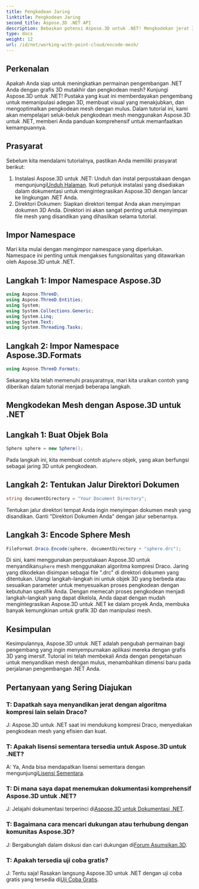 ```yaml
---
title: Pengkodean Jaring
linktitle: Pengkodean Jaring
second_title: Aspose.3D .NET API
description: Bebaskan potensi Aspose.3D untuk .NET! Mengkodekan jerat 3D dengan mudah menggunakan kompresi Draco. Tingkatkan pengembangan .NET Anda dengan visual yang menakjubkan.
type: docs
weight: 12
url: /id/net/working-with-point-cloud/encode-mesh/
---
```

## Perkenalan
Apakah Anda siap untuk meningkatkan permainan pengembangan .NET Anda dengan grafis 3D mutakhir dan pengkodean mesh? Kunjungi Aspose.3D untuk .NET! Pustaka yang kuat ini memberdayakan pengembang untuk memanipulasi adegan 3D, membuat visual yang menakjubkan, dan mengoptimalkan pengkodean mesh dengan mulus. Dalam tutorial ini, kami akan mempelajari seluk-beluk pengkodean mesh menggunakan Aspose.3D untuk .NET, memberi Anda panduan komprehensif untuk memanfaatkan kemampuannya.
## Prasyarat
Sebelum kita mendalami tutorialnya, pastikan Anda memiliki prasyarat berikut:
1.  Instalasi Aspose.3D untuk .NET: Unduh dan instal perpustakaan dengan mengunjungi[Unduh Halaman](https://releases.aspose.com/3d/net/). Ikuti petunjuk instalasi yang disediakan dalam dokumentasi untuk mengintegrasikan Aspose.3D dengan lancar ke lingkungan .NET Anda.
2. Direktori Dokumen: Siapkan direktori tempat Anda akan menyimpan dokumen 3D Anda. Direktori ini akan sangat penting untuk menyimpan file mesh yang disandikan yang dihasilkan selama tutorial.
## Impor Namespace
Mari kita mulai dengan mengimpor namespace yang diperlukan. Namespace ini penting untuk mengakses fungsionalitas yang ditawarkan oleh Aspose.3D untuk .NET.
## Langkah 1: Impor Namespace Aspose.3D
```csharp
using Aspose.ThreeD;
using Aspose.ThreeD.Entities;
using System;
using System.Collections.Generic;
using System.Linq;
using System.Text;
using System.Threading.Tasks;
```
## Langkah 2: Impor Namespace Aspose.3D.Formats
```csharp
using Aspose.ThreeD.Formats;
```
Sekarang kita telah memenuhi prasyaratnya, mari kita uraikan contoh yang diberikan dalam tutorial menjadi beberapa langkah.
## Mengkodekan Mesh dengan Aspose.3D untuk .NET
## Langkah 1: Buat Objek Bola
```csharp
Sphere sphere = new Sphere();
```
 Pada langkah ini, kita membuat contoh a`Sphere` objek, yang akan berfungsi sebagai jaring 3D untuk pengkodean.
## Langkah 2: Tentukan Jalur Direktori Dokumen
```csharp
string documentDirectory = "Your Document Directory";
```
Tentukan jalur direktori tempat Anda ingin menyimpan dokumen mesh yang disandikan. Ganti "Direktori Dokumen Anda" dengan jalur sebenarnya.
## Langkah 3: Encode Sphere Mesh
```csharp
FileFormat.Draco.Encode(sphere, documentDirectory + "sphere.drc");
```
 Di sini, kami menggunakan perpustakaan Aspose.3D untuk menyandikan`sphere` mesh menggunakan algoritma kompresi Draco. Jaring yang dikodekan disimpan sebagai file ".drc" di direktori dokumen yang ditentukan.
Ulangi langkah-langkah ini untuk objek 3D yang berbeda atau sesuaikan parameter untuk menyesuaikan proses pengkodean dengan kebutuhan spesifik Anda.
Dengan memecah proses pengkodean menjadi langkah-langkah yang dapat dikelola, Anda dapat dengan mudah mengintegrasikan Aspose.3D untuk .NET ke dalam proyek Anda, membuka banyak kemungkinan untuk grafik 3D dan manipulasi mesh.
## Kesimpulan
Kesimpulannya, Aspose.3D untuk .NET adalah pengubah permainan bagi pengembang yang ingin menyempurnakan aplikasi mereka dengan grafis 3D yang imersif. Tutorial ini telah membekali Anda dengan pengetahuan untuk menyandikan mesh dengan mulus, menambahkan dimensi baru pada perjalanan pengembangan .NET Anda.
## Pertanyaan yang Sering Diajukan

### T: Dapatkah saya menyandikan jerat dengan algoritma kompresi lain selain Draco?
J: Aspose.3D untuk .NET saat ini mendukung kompresi Draco, menyediakan pengkodean mesh yang efisien dan kuat.
### T: Apakah lisensi sementara tersedia untuk Aspose.3D untuk .NET?
 A: Ya, Anda bisa mendapatkan lisensi sementara dengan mengunjungi[Lisensi Sementara](https://purchase.aspose.com/temporary-license/).
### T: Di mana saya dapat menemukan dokumentasi komprehensif Aspose.3D untuk .NET?
 J: Jelajahi dokumentasi terperinci di[Aspose.3D untuk Dokumentasi .NET](https://reference.aspose.com/3d/net/).
### T: Bagaimana cara mencari dukungan atau terhubung dengan komunitas Aspose.3D?
J: Bergabunglah dalam diskusi dan cari dukungan di[Forum Asumsikan.3D](https://forum.aspose.com/c/3d/18).
### T: Apakah tersedia uji coba gratis?
 J: Tentu saja! Rasakan langsung Aspose.3D untuk .NET dengan uji coba gratis yang tersedia di[Uji Coba Gratis](https://releases.aspose.com/).